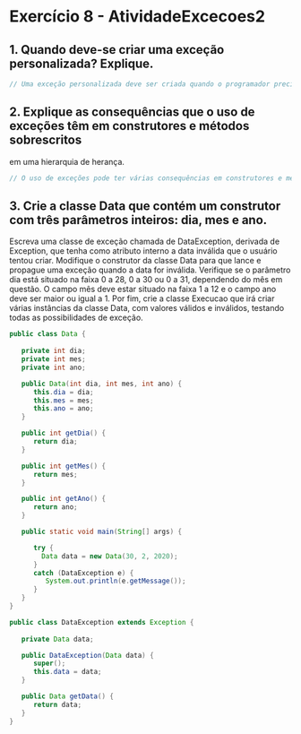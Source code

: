 # Exercício 8 - AtividadeExcecoes2

## 1. Quando deve-se criar uma exceção personalizada? Explique.

```java
// Uma exceção personalizada deve ser criada quando o programador precisar de um tipo específico de erro que não esteja disponível nas exceções pré-definidas do Java. Por exemplo, um programador pode criar uma exceção personalizada para gerenciar erros de entrada de dados do usuário.
```

## 2. Explique as consequências que o uso de exceções têm em construtores e métodos sobrescritos
em uma hierarquia de herança.

```java
// O uso de exceções pode ter várias consequências em construtores e métodos sobrescritos em uma hierarquia de herança. Se uma subclasse sobrescrever um método que pode lançar uma exceção, a subclasse deve especificar qualquer exceção que o método pode lançar. Além disso, se um construtor pode lançar uma exceção, todas as subclasses devem especificar qualquer exceção que o construtor pode lançar. Se uma subclasse não especificar uma exceção que um método ou construtor pode lançar, a subclasse herdará a exceção e o programa não compilará.
```

## 3. Crie a classe Data que contém um construtor com três parâmetros inteiros: dia, mes e ano.
Escreva uma classe de exceção chamada de DataException, derivada de Exception, que
tenha como atributo interno a data inválida que o usuário tentou criar. Modifique o construtor da
classe Data para que lance e propague uma exceção quando a data for inválida. Verifique se o
parâmetro dia está situado na faixa 0 a 28, 0 a 30 ou 0 a 31, dependendo do mês em questão. O
campo mês deve estar situado na faixa 1 a 12 e o campo ano deve ser maior ou igual a 1. Por fim,
crie a classe Execucao que irá criar várias instâncias da classe Data, com valores válidos e
inválidos, testando todas as possibilidades de exceção.

```java
public class Data {
    
   private int dia;
   private int mes;
   private int ano;

   public Data(int dia, int mes, int ano) {
      this.dia = dia;
      this.mes = mes;
      this.ano = ano;
   }

   public int getDia() {
      return dia;
   }

   public int getMes() {
      return mes;
   }

   public int getAno() {
      return ano;
   }

   public static void main(String[] args) {

      try {
        Data data = new Data(30, 2, 2020);
      }
      catch (DataException e) {
         System.out.println(e.getMessage());
      }
   }
}

public class DataException extends Exception {
    
   private Data data;

   public DataException(Data data) {
      super();
      this.data = data;
   }

   public Data getData() {
      return data;
   }
}
```
